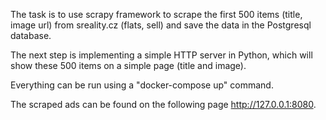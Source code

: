 The task is to use scrapy framework to scrape the first 500 items (title, image url) from sreality.cz (flats, sell) and save the data in the Postgresql database. 

The next step is implementing a simple HTTP server in Python, which will show these 500 items on a simple page (title and image).  

Everything can be run using a "docker-compose up" command. 

The scraped ads can be found on the following page http://127.0.0.1:8080.
